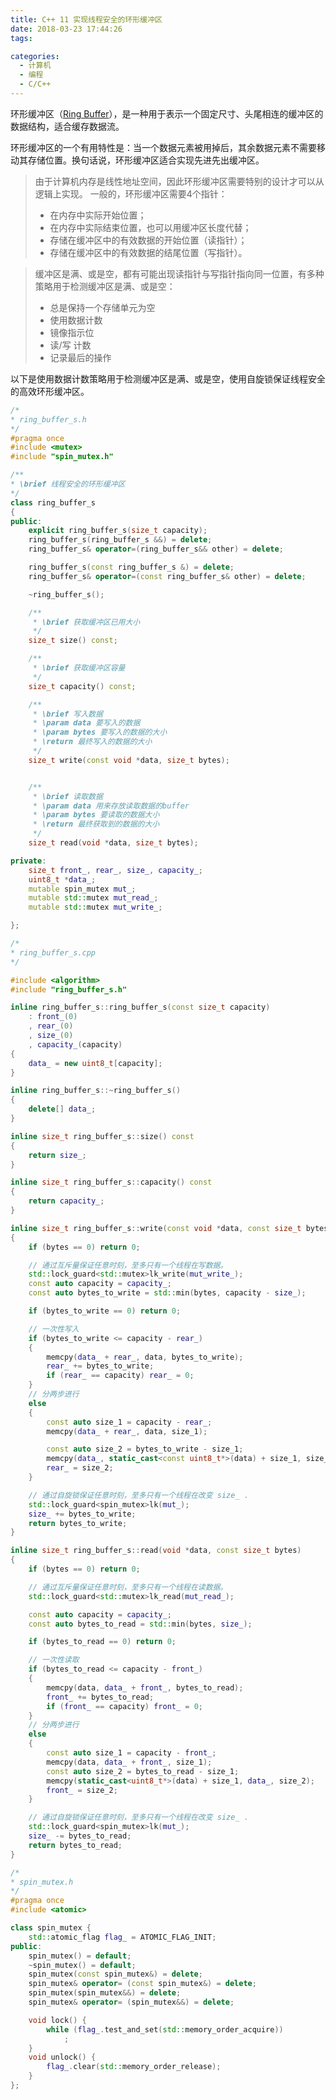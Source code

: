 ```yaml
---
title: C++ 11 实现线程安全的环形缓冲区
date: 2018-03-23 17:44:26
tags:

categories:
  - 计算机
  - 编程
  - C/C++
---
```


环形缓冲区（[Ring Buffer](https://zh.wikipedia.org/wiki/%E7%92%B0%E5%BD%A2%E7%B7%A9%E8%A1%9D%E5%8D%80 )），是一种用于表示一个固定尺寸、头尾相连的缓冲区的数据结构，适合缓存数据流。

环形缓冲区的一个有用特性是：当一个数据元素被用掉后，其余数据元素不需要移动其存储位置。换句话说，环形缓冲区适合实现先进先出缓冲区。

<link href="/style/ringbuffer.css" rel="stylesheet" type="text/css" />
<div style="text-align: center"><div class="lds-ring"><div></div><div></div><div></div><div></div></div></div>

> 由于计算机内存是线性地址空间，因此环形缓冲区需要特别的设计才可以从逻辑上实现。
> 一般的，环形缓冲区需要4个指针：
> * 在内存中实际开始位置；
> * 在内存中实际结束位置，也可以用缓冲区长度代替；
> * 存储在缓冲区中的有效数据的开始位置（读指针）；
> * 存储在缓冲区中的有效数据的结尾位置（写指针）。

> 缓冲区是满、或是空，都有可能出现读指针与写指针指向同一位置，有多种策略用于检测缓冲区是满、或是空：
> * 总是保持一个存储单元为空
> * 使用数据计数
> * 镜像指示位
> * 读/写 计数
> * 记录最后的操作

<!--more -->

以下是使用数据计数策略用于检测缓冲区是满、或是空，使用自旋锁保证线程安全的高效环形缓冲区。

```cpp
/*
* ring_buffer_s.h
*/
#pragma once
#include <mutex>
#include "spin_mutex.h"

/**
* \brief 线程安全的环形缓冲区
*/
class ring_buffer_s
{
public:
    explicit ring_buffer_s(size_t capacity);
    ring_buffer_s(ring_buffer_s &&) = delete;
    ring_buffer_s& operator=(ring_buffer_s&& other) = delete;

    ring_buffer_s(const ring_buffer_s &) = delete;
    ring_buffer_s& operator=(const ring_buffer_s& other) = delete;

    ~ring_buffer_s();

    /**
     * \brief 获取缓冲区已用大小
     */
    size_t size() const;

    /**
     * \brief 获取缓冲区容量
     */
    size_t capacity() const;

    /**
     * \brief 写入数据
     * \param data 要写入的数据
     * \param bytes 要写入的数据的大小
     * \return 最终写入的数据的大小
     */
    size_t write(const void *data, size_t bytes);


    /**
     * \brief 读取数据
     * \param data 用来存放读取数据的buffer
     * \param bytes 要读取的数据大小
     * \return 最终获取到的数据的大小
     */
    size_t read(void *data, size_t bytes);

private:
    size_t front_, rear_, size_, capacity_;
    uint8_t *data_;
    mutable spin_mutex mut_;
    mutable std::mutex mut_read_;
    mutable std::mutex mut_write_;

};
```

```cpp
/*
* ring_buffer_s.cpp
*/

#include <algorithm>
#include "ring_buffer_s.h"

inline ring_buffer_s::ring_buffer_s(const size_t capacity)
    : front_(0)
    , rear_(0)
    , size_(0)
    , capacity_(capacity)
{
    data_ = new uint8_t[capacity];
}

inline ring_buffer_s::~ring_buffer_s()
{
    delete[] data_;
}

inline size_t ring_buffer_s::size() const
{
    return size_;
}

inline size_t ring_buffer_s::capacity() const
{
    return capacity_;
}

inline size_t ring_buffer_s::write(const void *data, const size_t bytes)
{
    if (bytes == 0) return 0;

    // 通过互斥量保证任意时刻，至多只有一个线程在写数据。
    std::lock_guard<std::mutex>lk_write(mut_write_);
    const auto capacity = capacity_;
    const auto bytes_to_write = std::min(bytes, capacity - size_);

    if (bytes_to_write == 0) return 0;

    // 一次性写入
    if (bytes_to_write <= capacity - rear_)
    {
        memcpy(data_ + rear_, data, bytes_to_write);
        rear_ += bytes_to_write;
        if (rear_ == capacity) rear_ = 0;
    }
    // 分两步进行
    else
    {
        const auto size_1 = capacity - rear_;
        memcpy(data_ + rear_, data, size_1);

        const auto size_2 = bytes_to_write - size_1;
        memcpy(data_, static_cast<const uint8_t*>(data) + size_1, size_2);
        rear_ = size_2;
    }

    // 通过自旋锁保证任意时刻，至多只有一个线程在改变 size_ .
    std::lock_guard<spin_mutex>lk(mut_);
    size_ += bytes_to_write;
    return bytes_to_write;
}

inline size_t ring_buffer_s::read(void *data, const size_t bytes)
{
    if (bytes == 0) return 0;

    // 通过互斥量保证任意时刻，至多只有一个线程在读数据。
    std::lock_guard<std::mutex>lk_read(mut_read_);

    const auto capacity = capacity_;
    const auto bytes_to_read = std::min(bytes, size_);

    if (bytes_to_read == 0) return 0;

    // 一次性读取
    if (bytes_to_read <= capacity - front_)
    {
        memcpy(data, data_ + front_, bytes_to_read);
        front_ += bytes_to_read;
        if (front_ == capacity) front_ = 0;
    }
    // 分两步进行
    else
    {
        const auto size_1 = capacity - front_;
        memcpy(data, data_ + front_, size_1);
        const auto size_2 = bytes_to_read - size_1;
        memcpy(static_cast<uint8_t*>(data) + size_1, data_, size_2);
        front_ = size_2;
    }

    // 通过自旋锁保证任意时刻，至多只有一个线程在改变 size_ .
    std::lock_guard<spin_mutex>lk(mut_);
    size_ -= bytes_to_read;
    return bytes_to_read;
}
```


```cpp
/*
* spin_mutex.h
*/
#pragma once
#include <atomic>

class spin_mutex {
    std::atomic_flag flag_ = ATOMIC_FLAG_INIT;
public:
    spin_mutex() = default;
    ~spin_mutex() = default;
    spin_mutex(const spin_mutex&) = delete;
    spin_mutex& operator= (const spin_mutex&) = delete;
    spin_mutex(spin_mutex&&) = delete;
    spin_mutex& operator= (spin_mutex&&) = delete;

    void lock() {
        while (flag_.test_and_set(std::memory_order_acquire))
            ;
    }
    void unlock() {
        flag_.clear(std::memory_order_release);
    }
};
```